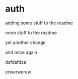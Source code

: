 auth
====
adding some stuff to the readme

more stuff to the readme

yet another change

and once again

dsfdafdsa

erwerwerew
